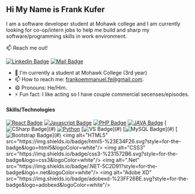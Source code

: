## Hi My Name is Frank Kufer
I am a software developer student at Mohawk college and I am currently looking for co-op/intern jobs 
to help me build and sharp my software/programming skills in work environment.

:mailbox: Reach me out!

[![Linkedin Badge](https://img.shields.io/badge/-Frank-0e76a8?style=flat&labelColor=0e76a8&logo=linkedin&logoColor=white)](https://www.linkedin.com/in/frank-kufer-1085a2206)
[![Mail Badge](https://img.shields.io/badge/-Frankkufer-c0392b?style=flat&labelColor=c0392b&logo=gmail&logoColor=white)](mailto:frankoemmanuel.fe@gmail.com)

- 🔭 I'm currently a student at Mohawk College (3rd year)
- 📫 How to reach me: frankoemmanuel.fe@gmail.com.
- 😄 Pronouns: He/Him.
- ⚡ Fun fact: I like acting so I have couple commercial secenses/episodes.

#### Skills/Technologies
[![React Badge](https://img.shields.io/badge/-React-61DBFB?style=for-the-badge&labelColor=black&logo=react&logoColor=61DBFB)](#) [![Javascript Badge](https://img.shields.io/badge/-Javascript-F0DB4F?style=for-the-badge&labelColor=black&logo=javascript&logoColor=F0DB4F)](#) [![PHP Badge](https://img.shields.io/badge/-php-8993be?style=for-the-badge&labelColor=black&logo=php&logoColor=8993be)](#) [![JAVA Badge](https://img.shields.io/badge/-java-5382a1?style=for-the-badge&labelColor=f89820&logo=JAVA&logoColor=5382a1)](#) [![CSharp Badge](https://img.shields.io/badge/c%23-%23239120.svg?style=for-the-badge&logo=c-sharp&logoColor=white")](#) [<img alt="Python" src="https://img.shields.io/badge/python-%2314354C.svg?style=for-the-badge&logo=python&logoColor=FFD43B"/>](#) [![VS Badge](https://img.shields.io/badge/VisualStudio-5C2D91.svg?style=for-the-badge&logo=visual-studio&logoColor=white")](#) [![MySQL Badge](https://img.shields.io/badge/mysql-%2300f.svg?style=for-the-badge&logo=mysql&logoColor=white")](#) [![Bootstrap Badge](https://img.shields.io/badge/bootstrap-%23563D7C.svg?style=for-the-badge&logo=bootstrap&logoColor=white")](#) <img alt="HTML5" src="https://img.shields.io/badge/html5-%23E34F26.svg?style=for-the-badge&logo=html5&logoColor=white"/> <img alt="CSS3" src="https://img.shields.io/badge/css3-%231572B6.svg?style=for-the-badge&logo=css3&logoColor=white"/> <img alt=".Net" src="https://img.shields.io/badge/.NET-5C2D91?style=for-the-badge&logo=.net&logoColor=white"/> <img alt="Adobe XD" src="https://img.shields.io/badge/adobexd-%23FF26BE.svg?style=for-the-badge&logo=adobexd&logoColor=white"/>
